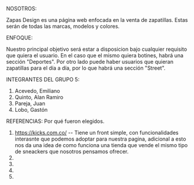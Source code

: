 
NOSOTROS:

Zapas Design es una página web enfocada en la venta de zapatillas. 
Estas serán de todas las marcas, modelos y colores. 

ENFOQUE:

Nuestro principal objetivo será estar a disposicion bajo cualquier requisito que quiera el usuario. 
En el caso que el mismo quiera botines, habrá una sección "Deportes". Por otro lado puede haber usuarios que quieran zapatillas para el día a día, por lo que habrá una sección "Street".

INTEGRANTES DEL GRUPO 5:

1) Acevedo, Emiliano
2) Quinto, Alan Ramiro
3) Pareja, Juan
4) Lobo, Gastón

REFERENCIAS:
Por qué fueron elegidos.
1) https://kicks.com.co/ -- Tiene un front simple, con funcionalidades interasnte que podemos adoptar para nuestra pagina, adicional a esto nos da una idea de como funciona una tienda que vende el mismo tipo de sneackers que nosotros pensamos ofrecer.
2)
3)
4)
5)

